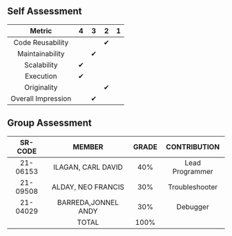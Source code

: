 ## Self Assessment
|       Metric       | 4 | 3 | 2 | 1 |
|:------------------:|:-:|:-:|:-:|:-:|
| Code Reusability   |   |   | ✔ |   |
| Maintainability    |   | ✔ |   |   |
| Scalability        | ✔ |   |   |   |
| Execution          | ✔ |   |   |   |
| Originality        |   |   | ✔ |   |
| Overall Impression |   | ✔ |   |   |

## Group Assessment
|  SR-CODE |       MEMBER      | GRADE |   CONTRIBUTION  |
|:--------:|:-----------------:|:-----:|:---------------:|
| 21-06153 | ILAGAN, CARL DAVID| 40%   | Lead Programmer |
| 21-09508 | ALDAY, NEO FRANCIS| 30%   | Troubleshooter  |
| 21-04029 |BARREDA,JONNEL ANDY| 30%   | Debugger        |
|          | TOTAL             | 100%  |                 |

